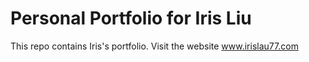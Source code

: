 # Personal Portfolio for Iris Liu
This repo contains Iris's portfolio.
Visit the website www.irislau77.com
